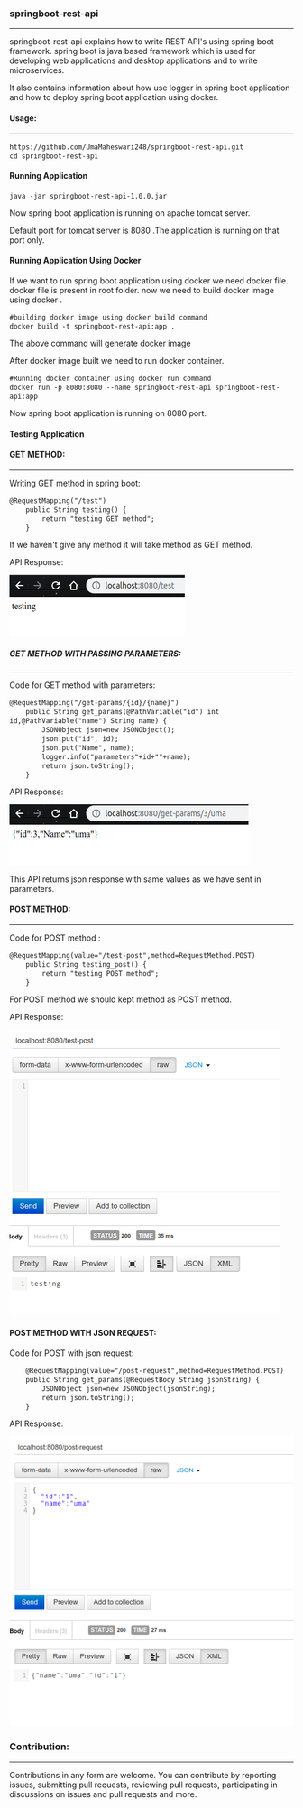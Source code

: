 ### springboot-rest-api

------

springboot-rest-api explains how to write REST API's using spring boot framework. spring boot is java based framework which is used for developing web applications and desktop applications and to write microservices.

It also contains information about how use logger in spring boot application and how to deploy spring boot application using docker.

#### Usage:

------

```
https://github.com/UmaMaheswari248/springboot-rest-api.git
cd springboot-rest-api
```

#### Running Application 

```
java -jar springboot-rest-api-1.0.0.jar
```

Now spring boot application is running on apache tomcat server.

Default port for tomcat server is 8080 .The application is running on that port only.

#### Running Application Using Docker

If we want to run spring boot application using docker we need docker file. docker file is present in root folder. now we need to build docker image using docker .

```
#building docker image using docker build command
docker build -t springboot-rest-api:app .
```

The above command will generate docker image

After docker image built we need to run docker container.

```
#Running docker container using docker run command
docker run -p 8080:8080 --name springboot-rest-api springboot-rest-api:app
```

Now spring boot application is running on 8080 port.

#### Testing Application

#### GET METHOD:

------

Writing GET method in spring boot:

```
@RequestMapping("/test")
	public String testing() {
		return "testing GET method";
	}
```

If we haven't give any method it will take method as GET method.

API Response:

![get](./screenshots/get.png)

##### GET METHOD WITH PASSING PARAMETERS:

------

Code for GET method with parameters:

```
@RequestMapping("/get-params/{id}/{name}")
	public String get_params(@PathVariable("id") int id,@PathVariable("name") String name) {
		JSONObject json=new JSONObject();
		json.put("id", id);
		json.put("Name", name);
		logger.info("parameters"+id+""+name);
		return json.toString();
	}
```

API Response:

![get-params](./screenshots/get-params.png)

This API returns json response with same values as we have sent in parameters.



#### POST METHOD:

------

Code for POST method :

```
@RequestMapping(value="/test-post",method=RequestMethod.POST)
	public String testing_post() {
		return "testing POST method";
	}
```

For POST method we should kept method as POST method.

API Response:

![test-post](./screenshots/test-post.png)

#### POST METHOD WITH JSON REQUEST:

Code for POST with json request:

```
	@RequestMapping(value="/post-request",method=RequestMethod.POST)
	public String get_params(@RequestBody String jsonString) {
		JSONObject json=new JSONObject(jsonString);	
		return json.toString();
	}
```

API Response:

![post-request](./screenshots/post-request.png)

### Contribution:

------

Contributions in any form are welcome. You can contribute by reporting issues, submitting pull requests, reviewing pull requests, participating in discussions on issues and pull requests and more.